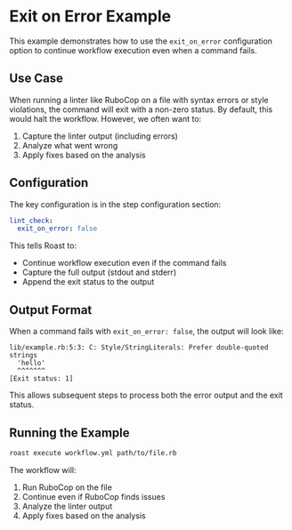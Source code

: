 # Exit on Error Example

This example demonstrates how to use the `exit_on_error` configuration option to continue workflow execution even when a command fails.

## Use Case

When running a linter like RuboCop on a file with syntax errors or style violations, the command will exit with a non-zero status. By default, this would halt the workflow. However, we often want to:

1. Capture the linter output (including errors)
2. Analyze what went wrong
3. Apply fixes based on the analysis

## Configuration

The key configuration is in the step configuration section:

```yaml
lint_check:
  exit_on_error: false
```

This tells Roast to:
- Continue workflow execution even if the command fails
- Capture the full output (stdout and stderr)
- Append the exit status to the output

## Output Format

When a command fails with `exit_on_error: false`, the output will look like:

```
lib/example.rb:5:3: C: Style/StringLiterals: Prefer double-quoted strings
  'hello'
  ^^^^^^^
[Exit status: 1]
```

This allows subsequent steps to process both the error output and the exit status.

## Running the Example

```bash
roast execute workflow.yml path/to/file.rb
```

The workflow will:
1. Run RuboCop on the file
2. Continue even if RuboCop finds issues
3. Analyze the linter output
4. Apply fixes based on the analysis